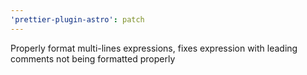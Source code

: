 ```yaml
---
'prettier-plugin-astro': patch
---
```


Properly format multi-lines expressions, fixes expression with leading comments not being formatted properly
